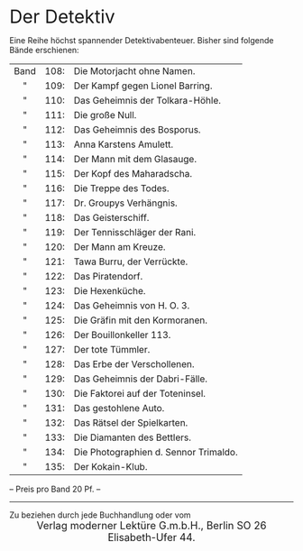 <div style="font-size: xx-large;">Der Detektiv</div>

Eine Reihe höchst spannender Detektivabenteuer. Bisher sind folgende Bände erschienen:

<table style="vertical-align: top;">
<tr><td style="text-align: center;">Band</td><td style="text-align: right;">108:</td><td>Die Motorjacht ohne Namen.</td></tr>
<tr><td style="text-align: center;">  " </td><td style="text-align: right;">109:</td><td>Der Kampf gegen Lionel Barring.</td></tr>
<tr><td style="text-align: center;">  " </td><td style="text-align: right;">110:</td><td>Das Geheimnis der Tolkara-Höhle.</td></tr>
<tr><td style="text-align: center;">  " </td><td style="text-align: right;">111:</td><td>Die große Null.</td></tr>
<tr><td style="text-align: center;">  " </td><td style="text-align: right;">112:</td><td>Das Geheimnis des Bosporus.</td></tr>
<tr><td style="text-align: center;">  " </td><td style="text-align: right;">113:</td><td>Anna Karstens Amulett.</td></tr>
<tr><td style="text-align: center;">  " </td><td style="text-align: right;">114:</td><td>Der Mann mit dem Glasauge.</td></tr>
<tr><td style="text-align: center;">  " </td><td style="text-align: right;">115:</td><td>Der Kopf des Maharadscha.</td></tr>
<tr><td style="text-align: center;">  " </td><td style="text-align: right;">116:</td><td>Die Treppe des Todes.</td></tr>
<tr><td style="text-align: center;">  " </td><td style="text-align: right;">117:</td><td>Dr. Groupys Verhängnis.</td></tr>
<tr><td style="text-align: center;">  " </td><td style="text-align: right;">118:</td><td>Das Geisterschiff.</td></tr>
<tr><td style="text-align: center;">  " </td><td style="text-align: right;">119:</td><td>Der Tennisschläger der Rani.</td></tr>
<tr><td style="text-align: center;">  " </td><td style="text-align: right;">120:</td><td>Der Mann am Kreuze.</td></tr>
<tr><td style="text-align: center;">  " </td><td style="text-align: right;">121:</td><td>Tawa Burru, der Verrückte.</td></tr>
<tr><td style="text-align: center;">  " </td><td style="text-align: right;">122:</td><td>Das Piratendorf.</td></tr>
<tr><td style="text-align: center;">  " </td><td style="text-align: right;">123:</td><td>Die Hexenküche.</td></tr>
<tr><td style="text-align: center;">  " </td><td style="text-align: right;">124:</td><td>Das Geheimnis von H. O. 3.</td></tr>
<tr><td style="text-align: center;">  " </td><td style="text-align: right;">125:</td><td>Die Gräfin mit den Kormoranen.</td></tr>
<tr><td style="text-align: center;">  " </td><td style="text-align: right;">126:</td><td>Der Bouillonkeller 113.</td></tr>
<tr><td style="text-align: center;">  " </td><td style="text-align: right;">127:</td><td>Der tote Tümmler.</td></tr>
<tr><td style="text-align: center;">  " </td><td style="text-align: right;">128:</td><td>Das Erbe der Verschollenen.</td></tr>
<tr><td style="text-align: center;">  " </td><td style="text-align: right;">129:</td><td>Das Geheimnis der Dabri-Fälle.</td></tr>
<tr><td style="text-align: center;">  " </td><td style="text-align: right;">130:</td><td>Die Faktorei auf der Toteninsel.</td></tr>
<tr><td style="text-align: center;">  " </td><td style="text-align: right;">131:</td><td>Das gestohlene Auto.</td></tr>
<tr><td style="text-align: center;">  " </td><td style="text-align: right;">132:</td><td>Das Rätsel der Spielkarten.</td></tr>
<tr><td style="text-align: center;">  " </td><td style="text-align: right;">133:</td><td>Die Diamanten des Bettlers.</td></tr>
<tr><td style="text-align: center;">  " </td><td style="text-align: right;">134:</td><td>Die Photographien d. Sennor Trimaldo.</td></tr>
<tr><td style="text-align: center;">  " </td><td style="text-align: right;">135:</td><td>Der Kokain-Klub.</td></tr>
</table>

<div class="centered">
– Preis pro Band 20 Pf. –
</div>

* * *

<div class="centered">Zu beziehen durch jede Buchhandlung oder vom</div>
<div style="font-size: large; text-align: center;">Verlag moderner Lektüre G.m.b.H., Berlin SO 26</div>
<div style="font-size: large; text-align: center;">Elisabeth-Ufer 44.</div>
